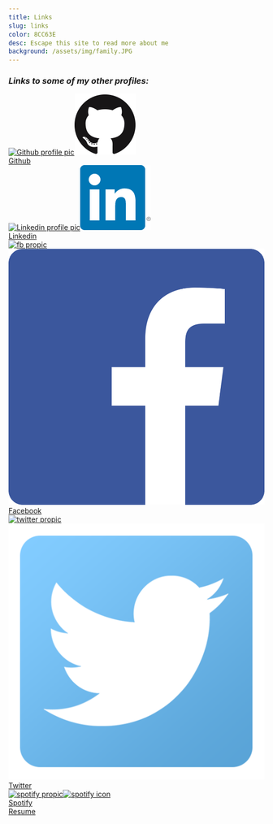 ```yaml
---
title: Links
slug: links
color: 8CC63E
desc: Escape this site to read more about me
background: /assets/img/family.JPG
---
```


### *Links to some of my other profiles:*
<div class="profiles">
<div class="profile-link"><a href="https://github.com/dyang108"><img class="propic" src="https://avatars0.githubusercontent.com/u/14955423?v=3&s=460" alt="Github profile pic"><img class="site-icon" src="/assets/img/github.png" alt="Github icon"><div class="link-text">Github</div></a></div>
<div class="profile-link">
<a href="https://www.linkedin.com/in/derick-yang-a25502a8"><img class="propic" src="https://media.licdn.com/mpr/mpr/shrinknp_400_400/AAEAAQAAAAAAAAGbAAAAJDBjNDFlYjExLWI3NmMtNGIyMC04MzE0LTEzOTE2MGRkMTNjMw.jpg" alt="Linkedin profile pic"><img class="site-icon" src="/assets/img/linkedin.png" alt="Linkedin icon"><div class="link-text">Linkedin</div></a>
</div>
<div class="profile-link">
<a href="https://www.facebook.com/dyang108"><img class="propic" src="https://scontent.xx.fbcdn.net/hphotos-xpt1/v/t1.0-9/1661621_10205679982020401_7659134762242100686_n.jpg?oh=f4337ea5b05b7810715a09dc125ea2bc&oe=5743C7B6" alt="fb propic"><img class="site-icon" src="/assets/img/facebook.png" alt="fb icon"><div class="link-text">Facebook</div></a>
</div>
<div class="profile-link">
<a href="https://twitter.com/derickwyang"><img class="propic" src="https://pbs.twimg.com/profile_images/458783723274522625/UorGf3HC_400x400.jpeg" alt="twitter propic"><img class="site-icon" src="/assets/img/twitter.png" alt="twitter icon"><div class="link-text">Twitter</div></a>
</div>
<div class="profile-link">
<a href="https://open.spotify.com/user/1266550198"><img class="propic" src="https://scontent.xx.fbcdn.net/hphotos-xpt1/v/t1.0-9/1661621_10205679982020401_7659134762242100686_n.jpg?oh=f4337ea5b05b7810715a09dc125ea2bc&oe=5743C7B6" alt="spotify propic"><img class="site-icon" src="/assets/img/spotify.png" alt="spotify icon"><div class="link-text">Spotify</div></a>
</div>
<div class="profile-link"><a href="/assignment1">Resume</a></div>
</div>
